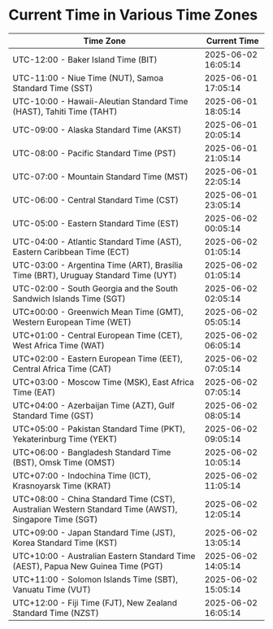 # Current Time in Various Time Zones

| Time Zone | Current Time |
|-----------|--------------|
| UTC-12:00 - Baker Island Time (BIT) | 2025-06-02 16:05:14 |
| UTC-11:00 - Niue Time (NUT), Samoa Standard Time (SST) | 2025-06-01 17:05:14 |
| UTC-10:00 - Hawaii-Aleutian Standard Time (HAST), Tahiti Time (TAHT) | 2025-06-01 18:05:14 |
| UTC-09:00 - Alaska Standard Time (AKST) | 2025-06-01 20:05:14 |
| UTC-08:00 - Pacific Standard Time (PST) | 2025-06-01 21:05:14 |
| UTC-07:00 - Mountain Standard Time (MST) | 2025-06-01 22:05:14 |
| UTC-06:00 - Central Standard Time (CST) | 2025-06-01 23:05:14 |
| UTC-05:00 - Eastern Standard Time (EST) | 2025-06-02 00:05:14 |
| UTC-04:00 - Atlantic Standard Time (AST), Eastern Caribbean Time (ECT) | 2025-06-02 01:05:14 |
| UTC-03:00 - Argentina Time (ART), Brasília Time (BRT), Uruguay Standard Time (UYT) | 2025-06-02 01:05:14 |
| UTC-02:00 - South Georgia and the South Sandwich Islands Time (SGT) | 2025-06-02 02:05:14 |
| UTC±00:00 - Greenwich Mean Time (GMT), Western European Time (WET) | 2025-06-02 05:05:14 |
| UTC+01:00 - Central European Time (CET), West Africa Time (WAT) | 2025-06-02 06:05:14 |
| UTC+02:00 - Eastern European Time (EET), Central Africa Time (CAT) | 2025-06-02 07:05:14 |
| UTC+03:00 - Moscow Time (MSK), East Africa Time (EAT) | 2025-06-02 07:05:14 |
| UTC+04:00 - Azerbaijan Time (AZT), Gulf Standard Time (GST) | 2025-06-02 08:05:14 |
| UTC+05:00 - Pakistan Standard Time (PKT), Yekaterinburg Time (YEKT) | 2025-06-02 09:05:14 |
| UTC+06:00 - Bangladesh Standard Time (BST), Omsk Time (OMST) | 2025-06-02 10:05:14 |
| UTC+07:00 - Indochina Time (ICT), Krasnoyarsk Time (KRAT) | 2025-06-02 11:05:14 |
| UTC+08:00 - China Standard Time (CST), Australian Western Standard Time (AWST), Singapore Time (SGT) | 2025-06-02 12:05:14 |
| UTC+09:00 - Japan Standard Time (JST), Korea Standard Time (KST) | 2025-06-02 13:05:14 |
| UTC+10:00 - Australian Eastern Standard Time (AEST), Papua New Guinea Time (PGT) | 2025-06-02 14:05:14 |
| UTC+11:00 - Solomon Islands Time (SBT), Vanuatu Time (VUT) | 2025-06-02 15:05:14 |
| UTC+12:00 - Fiji Time (FJT), New Zealand Standard Time (NZST) | 2025-06-02 16:05:14 |
